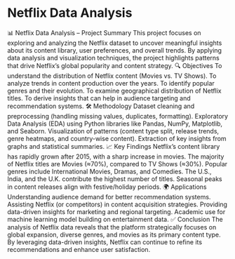 # Netflix Data Analysis
 📊 Netflix Data Analysis – Project Summary  This project focuses on exploring and analyzing the Netflix dataset to uncover meaningful insights about its content library, user preferences, and overall trends. By applying data analysis and visualization techniques, the project highlights patterns that drive Netflix’s global popularity and content strategy.  🔍 Objectives  To understand the distribution of Netflix content (Movies vs. TV Shows).  To analyze trends in content production over the years.  To identify popular genres and their evolution.  To examine geographical distribution of Netflix titles.  To derive insights that can help in audience targeting and recommendation systems.  🛠️ Methodology  Dataset cleaning and preprocessing (handling missing values, duplicates, formatting).  Exploratory Data Analysis (EDA) using Python libraries like Pandas, NumPy, Matplotlib, and Seaborn.  Visualization of patterns (content type split, release trends, genre heatmaps, and country-wise content).  Extraction of key insights from graphs and statistical summaries.  📈 Key Findings  Netflix’s content library has rapidly grown after 2015, with a sharp increase in movies.  The majority of Netflix titles are Movies (≈70%), compared to TV Shows (≈30%).  Popular genres include International Movies, Dramas, and Comedies.  The U.S., India, and the U.K. contribute the highest number of titles.  Seasonal peaks in content releases align with festive/holiday periods.  🌍 Applications  Understanding audience demand for better recommendation systems.  Assisting Netflix (or competitors) in content acquisition strategies.  Providing data-driven insights for marketing and regional targeting.  Academic use for machine learning model building on entertainment data.  ✅ Conclusion  The analysis of Netflix data reveals that the platform strategically focuses on global expansion, diverse genres, and movies as its primary content type. By leveraging data-driven insights, Netflix can continue to refine its recommendations and enhance user satisfaction.
